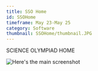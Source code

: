 ```yaml
---
title: SSO Home
id: SSOHome
timeframe: May 23-May 25
category: Software
thumbnail: SSOHome/thumbnail.JPG
---
```


SCIENCE OLYMPIAD HOME


![Here's the main screenshot]({{site.url}}/res/img/ventures/SSOHome/main.JPG)